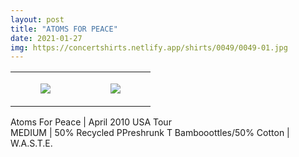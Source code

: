 ```yaml
---
layout: post
title: "ATOMS FOR PEACE"
date: 2021-01-27
img: https://concertshirts.netlify.app/shirts/0049/0049-01.jpg
---
```




<table style="width:100%;"><tr><td style="vertical-align:top;">
      <figure class="tmblr-full" data-orig-height="2048" data-orig-width="1365" data-orig-src="https://concertshirts.netlify.app/shirts/0049/0049-01.jpg"><img src="https://64.media.tumblr.com/13e8c5c26c41eac6289189901881b732/09c856f47e1b273e-19/s540x810/0d165cc178ede773f81916f3de211f87a10c6e6c.jpg" data-orig-height="2048" data-orig-width="1365" data-orig-src="https://concertshirts.netlify.app/shirts/0049/0049-01.jpg"/></figure></td>
    <td style="vertical-align:top;">
      <figure class="tmblr-full" data-orig-height="2048" data-orig-width="1365" data-orig-src="https://concertshirts.netlify.app/shirts/0049/0049-02.jpg"><img src="https://64.media.tumblr.com/c03cb5542cf56c1af262157d47b15a79/09c856f47e1b273e-5d/s540x810/7e7796b8dc87fa10c58e69c14848f11a9121ef3c.jpg" data-orig-height="2048" data-orig-width="1365" data-orig-src="https://concertshirts.netlify.app/shirts/0049/0049-02.jpg"/></figure></td>
  </tr></table><p>
  Atoms For Peace | April 2010 USA Tour<br/>MEDIUM | 50% Recycled PPreshrunk T Bambooottles/50% Cotton | W.A.S.T.E.
</p>
